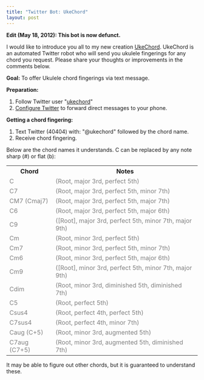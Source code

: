 ```yaml
---
title: "Twitter Bot: UkeChord"
layout: post
---
```


<strong>Edit (May 18, 2012): This bot is now defunct.</strong>

I would like to introduce you all to my new creation <a href="http://twitter.com/ukechord">UkeChord</a>. UkeChord is an automated Twitter robot who will send you ukulele fingerings for any chord you request. Please share your thoughts or improvements in the comments below.

<strong>Goal:</strong> To offer Ukulele chord fingerings via text message.

<strong>Preparation:</strong>
<ol>
	<li>Follow Twitter user "<a href="http://twitter.com/ukechord">ukechord</a>"</li>
	<li><a href="http://help.twitter.com/forums/59008/entries/14014">Configure Twitter</a> to forward direct messages to your phone.</li>
</ol>
<strong>Getting a chord fingering:</strong>
<ol>
	<li>Text Twitter (40404) with: "@ukechord" followed by the chord name.</li>
	<li>Receive chord fingering.</li>
</ol>
Below are the chord names it understands. C can be replaced by any note sharp (#) or flat (b):
<table border="0">
<tbody>
<tr>
<th>Chord</th>
<th>Notes</th>
</tr>
<tr>
<td><span style="color: #808080;">C</span></td>
<td><span style="color: #808080;">(Root, major 3rd, perfect 5th)</span></td>
</tr>
<tr>
<td><span style="color: #808080;">C7</span></td>
<td><span style="color: #808080;">(Root, major 3rd, perfect 5th, minor 7th)</span></td>
</tr>
<tr>
<td><span style="color: #808080;">CM7	(Cmaj7)</span></td>
<td><span style="color: #808080;">(Root, major 3rd, perfect 5th, major 7th)</span></td>
</tr>
<tr>
<td><span style="color: #808080;">C6</span></td>
<td><span style="color: #808080;">(Root, major 3rd, perfect 5th, major 6th)</span></td>
</tr>
<tr>
<td><span style="color: #808080;">C9</span></td>
<td><span style="color: #808080;">([Root], major 3rd, perfect 5th, minor 7th, major 9th)</span></td>
</tr>
<tr>
<td><span style="color: #808080;">Cm</span></td>
<td><span style="color: #808080;">(Root, minor 3rd, perfect 5th)</span></td>
</tr>
<tr>
<td><span style="color: #808080;">Cm7</span></td>
<td><span style="color: #808080;">(Root, minor 3rd, perfect 5th, minor 7th)</span></td>
</tr>
<tr>
<td><span style="color: #808080;">Cm6</span></td>
<td><span style="color: #808080;">(Root, minor 3rd, perfect 5th, major 6th)</span></td>
</tr>
<tr>
<td><span style="color: #808080;">Cm9</span></td>
<td><span style="color: #808080;">([Root], minor 3rd, perfect 5th, minor 7th, major 9th)</span></td>
</tr>
<tr>
<td><span style="color: #808080;">Cdim</span></td>
<td><span style="color: #808080;">(Root, minor 3rd, diminished 5th, diminished 7th)</span></td>
</tr>
<tr>
<td><span style="color: #808080;">C5</span></td>
<td><span style="color: #808080;">(Root, perfect 5th)</span></td>
</tr>
<tr>
<td><span style="color: #808080;">Csus4</span></td>
<td><span style="color: #808080;">(Root, perfect 4th, perfect 5th)</span></td>
</tr>
<tr>
<td><span style="color: #808080;">C7sus4</span></td>
<td><span style="color: #808080;">(Root, perfect 4th, minor 7th)</span></td>
</tr>
<tr>
<td><span style="color: #808080;">Caug (C+5)</span></td>
<td><span style="color: #808080;">(Root, minor 3rd, augmented 5th)</span></td>
</tr>
<tr>
<td><span style="color: #808080;">C7aug (C7+5)</span></td>
<td><span style="color: #808080;">(Root, minor 3rd, augmented 5th, diminished 7th)</span></td>
</tr>
</tbody></table>
It may be able to figure out other chords, but it is guaranteed to understand these.

